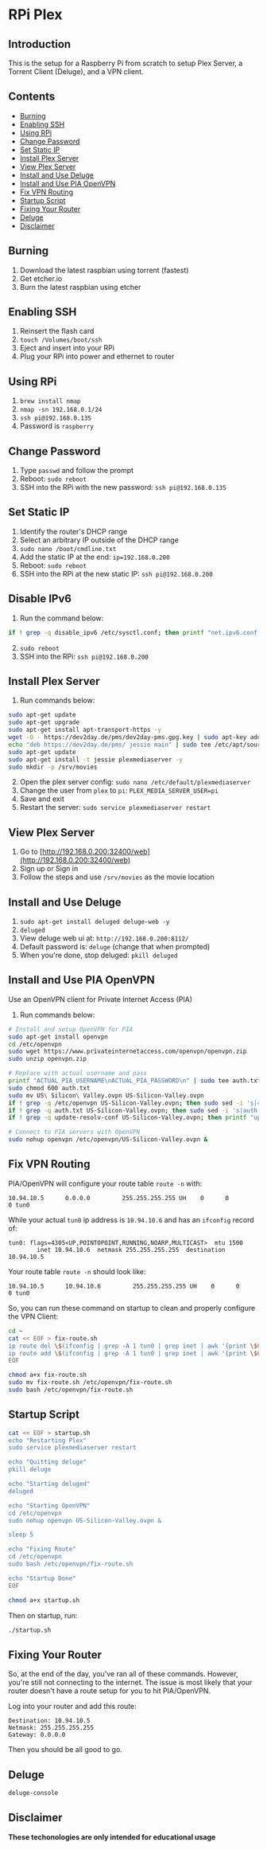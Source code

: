 # RPi Plex

## Introduction

This is the setup for a Raspberry Pi from scratch to setup Plex Server, a Torrent Client (Deluge), and a VPN client.

## Contents

- [Burning](#burning)
- [Enabling SSH](#enabling-ssh)
- [Using RPi](#using-rpi)
- [Change Password](#change-password)
- [Set Static IP](#set-static-ip)
- [Install Plex Server](#install-plex-server)
- [View Plex Server](#view-plex-server)
- [Install and Use Deluge](#install-and-use-deluge)
- [Install and Use PIA OpenVPN](#install-and-use-pia-openvpn)
- [Fix VPN Routing](#fix-vpn-routing)
- [Startup Script](#startup-script)
- [Fixing Your Router](#fixing-your-router)
- [Deluge](#deluge)
- [Disclaimer](#disclaimer)

## Burning

1. Download the latest raspbian using torrent (fastest)
2. Get etcher.io
3. Burn the latest raspbian using etcher

## Enabling SSH

1. Reinsert the flash card
2. `touch /Volumes/boot/ssh`
3. Eject and insert into your RPi
4. Plug your RPi into power and ethernet to router

## Using RPi

1. `brew install nmap`
2. `nmap -sn 192.168.0.1/24`
3. `ssh pi@192.168.0.135`
4. Password is `raspberry`

## Change Password

1. Type `passwd` and follow the prompt
2. Reboot: `sudo reboot`
3. SSH into the RPi with the new password: `ssh pi@192.168.0.135`

## Set Static IP

1. Identify the router's DHCP range
2. Select an arbitrary IP outside of the DHCP range
3. `sudo nano /boot/cmdline.txt`
4. Add the static IP at the end: `ip=192.168.0.200`
5. Reboot: `sudo reboot`
6. SSH into the RPi at the new static IP: `ssh pi@192.168.0.200`

## Disable IPv6

1. Run the command below:

```bash
if ! grep -q disable_ipv6 /etc/sysctl.conf; then printf "net.ipv6.conf.all.disable_ipv6 = 1\nnet.ipv6.conf.default.disable_ipv6 = 1\nnet.ipv6.conf.lo.disable_ipv6 = 1\n" | sudo tee -a /etc/sysctl.conf; fi
```

2. `sudo reboot`
6. SSH into the RPi: `ssh pi@192.168.0.200`

## Install Plex Server

1. Run commands below:

```bash
sudo apt-get update
sudo apt-get upgrade
sudo apt-get install apt-transport-https -y
wget -O - https://dev2day.de/pms/dev2day-pms.gpg.key | sudo apt-key add -
echo "deb https://dev2day.de/pms/ jessie main" | sudo tee /etc/apt/sources.list.d/pms.list
sudo apt-get update
sudo apt-get install -t jessie plexmediaserver -y
sudo mkdir -p /srv/movies
```

2. Open the plex server config: `sudo nano /etc/default/plexmediaserver`
3. Change the user from `plex` to `pi`: `PLEX_MEDIA_SERVER_USER=pi`
4. Save and exit
5. Restart the server: `sudo service plexmediaserver restart`

## View Plex Server

1. Go to [http://192.168.0.200:32400/web](http://192.168.0.200:32400/web)
2. Sign up or Sign in
3. Follow the steps and use `/srv/movies` as the movie location

## Install and Use Deluge

1. `sudo apt-get install deluged deluge-web -y`
2. `deluged`
3. View deluge web ui at: `http://192.168.0.200:8112/`
4. Default password is: `deluge` (change that when prompted)
5. When you're done, stop deluged: `pkill deluged`

## Install and Use PIA OpenVPN

Use an OpenVPN client for Private Internet Access (PIA) 

1. Run commands below:

```bash
# Install and setup OpenVPN for PIA
sudo apt-get install openvpn
cd /etc/openvpn
sudo wget https://www.privateinternetaccess.com/openvpn/openvpn.zip
sudo unzip openvpn.zip

# Replace with actual username and pass
printf "ACTUAL_PIA_USERNAME\nACTUAL_PIA_PASSWORD\n" | sudo tee auth.txt
sudo chmod 600 auth.txt
sudo mv US\ Silicon\ Valley.ovpn US-Silicon-Valley.ovpn
if ! grep -q /etc/openvpn US-Silicon-Valley.ovpn; then sudo sed -i 's|crl-verify crl.rsa.2048.pem|crl-verify /etc/openvpn/crl.rsa.2048.pem|g' US-Silicon-Valley.ovpn && sudo sed -i 's|ca ca.rsa.2048.crt|ca /etc/openvpn/ca.rsa.2048.crt|g' US-Silicon-Valley.ovpn; fi
if ! grep -q auth.txt US-Silicon-Valley.ovpn; then sudo sed -i 's|auth-user-pass|auth-user-pass /etc/openvpn/auth.txt|g' US-Silicon-Valley.ovpn; fi
if ! grep -q update-resolv-conf US-Silicon-Valley.ovpn; then printf "up /etc/openvpn/update-resolv-conf\ndown /etc/openvpn/update-resolv-conf\nscript-security 2\n" | sudo tee -a /etc/openvpn/US-Silicon-Valley.ovpn; fi

# Connect to PIA servers with OpenVPN
sudo nohup openvpn /etc/openvpn/US-Silicon-Valley.ovpn &
```

## Fix VPN Routing

PIA/OpenVPN will configure your route table `route -n` with:

```
10.94.10.5      0.0.0.0         255.255.255.255 UH    0      0        0 tun0
```

While your actual `tun0` ip address is `10.94.10.6` and has an `ifconfig` record of:

```
tun0: flags=4305<UP,POINTOPOINT,RUNNING,NOARP,MULTICAST>  mtu 1500
        inet 10.94.10.6  netmask 255.255.255.255  destination 10.94.10.5
```

Your route table `route -n` should look like:

```
10.94.10.5      10.94.10.6         255.255.255.255 UH    0      0        0 tun0
```

So, you can run these command on startup to clean and properly configure the VPN Client:

```bash
cd ~
cat << EOF > fix-route.sh
ip route del \$(ifconfig | grep -A 1 tun0 | grep inet | awk '{print \$6}') via default
ip route add \$(ifconfig | grep -A 1 tun0 | grep inet | awk '{print \$6}') via \$(ifconfig | grep -A 1 tun0 | grep inet | awk '{print \$2}')
EOF

chmod a+x fix-route.sh
sudo mv fix-route.sh /etc/openvpn/fix-route.sh
sudo bash /etc/openvpn/fix-route.sh
```

## Startup Script

```bash
cat << EOF > startup.sh 
echo "Restarting Plex"
sudo service plexmediaserver restart

echo "Quitting deluge"
pkill deluge

echo "Starting deluged"
deluged

echo "Starting OpenVPN"
cd /etc/openvpn
sudo nohup openvpn US-Silicon-Valley.ovpn &

sleep 5

echo "Fixing Route"
cd /etc/openvpn
sudo bash /etc/openvpn/fix-route.sh

echo "Startup Done"
EOF

chmod a+x startup.sh
```

Then on startup, run:

```bash
./startup.sh
```

## Fixing Your Router

So, at the end of the day, you've ran all of these commands. However, you're still not connecting to the internet. The issue is most likely that your router doesn't have a route setup for you to hit PIA/OpenVPN.

Log into your router and add this route:

```
Destination: 10.94.10.5
Netmask: 255.255.255.255
Gateway: 0.0.0.0
```

Then you should be all good to go.

## Deluge

```bash
deluge-console
```

## Disclaimer

**These techonologies are only intended for educational usage**
